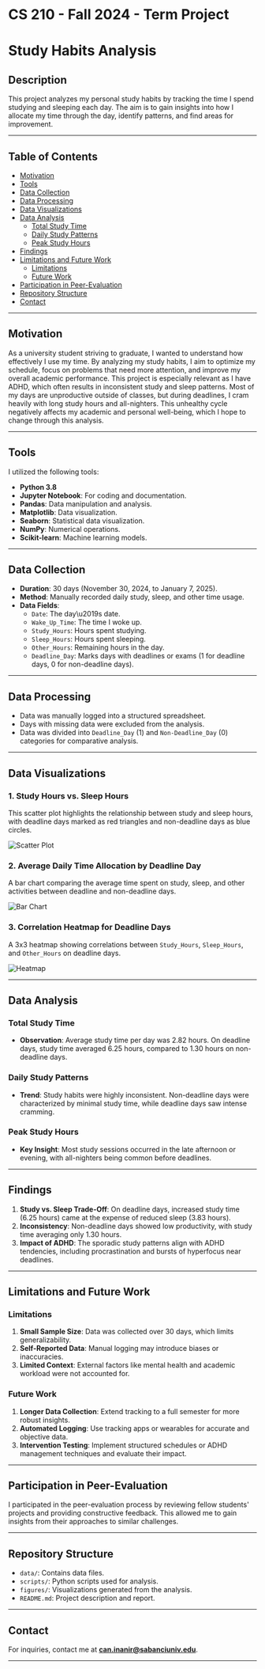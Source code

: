 # CS 210 - Fall 2024 - Term Project
# Study Habits Analysis

## Description

This project analyzes my personal study habits by tracking the time I spend studying and sleeping each day. The aim is to gain insights into how I allocate my time through the day, identify patterns, and find areas for improvement.

---

## Table of Contents

- [Motivation](#motivation)
- [Tools](#tools)
- [Data Collection](#data-collection)
- [Data Processing](#data-processing)
- [Data Visualizations](#data-visualizations)
- [Data Analysis](#data-analysis)
  - [Total Study Time](#total-study-time)
  - [Daily Study Patterns](#daily-study-patterns)
  - [Peak Study Hours](#peak-study-hours)
- [Findings](#findings)
- [Limitations and Future Work](#limitations-and-future-work)
  - [Limitations](#limitations)
  - [Future Work](#future-work)
- [Participation in Peer-Evaluation](#participation-in-peer-evaluation)
- [Repository Structure](#repository-structure)
- [Contact](#contact)

---

## Motivation

As a university student striving to graduate, I wanted to understand how effectively I use my time. By analyzing my study habits, I aim to optimize my schedule, focus on problems that need more attention, and improve my overall academic performance. This project is especially relevant as I have ADHD, which often results in inconsistent study and sleep patterns. Most of my days are unproductive outside of classes, but during deadlines, I cram heavily with long study hours and all-nighters. This unhealthy cycle negatively affects my academic and personal well-being, which I hope to change through this analysis.

---

## Tools

I utilized the following tools:
- **Python 3.8**
- **Jupyter Notebook**: For coding and documentation.
- **Pandas**: Data manipulation and analysis.
- **Matplotlib**: Data visualization.
- **Seaborn**: Statistical data visualization.
- **NumPy**: Numerical operations.
- **Scikit-learn**: Machine learning models.

---

## Data Collection

- **Duration**: 30 days (November 30, 2024, to January 7, 2025).
- **Method**: Manually recorded daily study, sleep, and other time usage.
- **Data Fields**:
  - `Date`: The day\u2019s date.
  - `Wake_Up_Time`: The time I woke up.
  - `Study_Hours`: Hours spent studying.
  - `Sleep_Hours`: Hours spent sleeping.
  - `Other_Hours`: Remaining hours in the day.
  - `Deadline_Day`: Marks days with deadlines or exams (1 for deadline days, 0 for non-deadline days).

---

## Data Processing

- Data was manually logged into a structured spreadsheet.
- Days with missing data were excluded from the analysis.
- Data was divided into `Deadline_Day` (1) and `Non-Deadline_Day` (0) categories for comparative analysis.

---

## Data Visualizations

### 1. Study Hours vs. Sleep Hours
This scatter plot highlights the relationship between study and sleep hours, with deadline days marked as red triangles and non-deadline days as blue circles.

![Scatter Plot](figures/scatter_study_vs_sleep.png)

### 2. Average Daily Time Allocation by Deadline Day
A bar chart comparing the average time spent on study, sleep, and other activities between deadline and non-deadline days.

![Bar Chart](figures/avg_time_allocation.png)

### 3. Correlation Heatmap for Deadline Days
A 3x3 heatmap showing correlations between `Study_Hours`, `Sleep_Hours`, and `Other_Hours` on deadline days.

![Heatmap](figures/correlation_heatmap_deadline.png)

---

## Data Analysis

### Total Study Time

- **Observation**: Average study time per day was 2.82 hours. On deadline days, study time averaged 6.25 hours, compared to 1.30 hours on non-deadline days.

### Daily Study Patterns

- **Trend**: Study habits were highly inconsistent. Non-deadline days were characterized by minimal study time, while deadline days saw intense cramming.

### Peak Study Hours

- **Key Insight**: Most study sessions occurred in the late afternoon or evening, with all-nighters being common before deadlines.

---

## Findings

1. **Study vs. Sleep Trade-Off**: On deadline days, increased study time (6.25 hours) came at the expense of reduced sleep (3.83 hours).
2. **Inconsistency**: Non-deadline days showed low productivity, with study time averaging only 1.30 hours.
3. **Impact of ADHD**: The sporadic study patterns align with ADHD tendencies, including procrastination and bursts of hyperfocus near deadlines.

---

## Limitations and Future Work

### Limitations

1. **Small Sample Size**: Data was collected over 30 days, which limits generalizability.
2. **Self-Reported Data**: Manual logging may introduce biases or inaccuracies.
3. **Limited Context**: External factors like mental health and academic workload were not accounted for.

### Future Work

1. **Longer Data Collection**: Extend tracking to a full semester for more robust insights.
2. **Automated Logging**: Use tracking apps or wearables for accurate and objective data.
3. **Intervention Testing**: Implement structured schedules or ADHD management techniques and evaluate their impact.

---

## Participation in Peer-Evaluation

I participated in the peer-evaluation process by reviewing fellow students' projects and providing constructive feedback. This allowed me to gain insights from their approaches to similar challenges.

---

## Repository Structure

- `data/`: Contains data files.
- `scripts/`: Python scripts used for analysis.
- `figures/`: Visualizations generated from the analysis.
- `README.md`: Project description and report.

---

## Contact

For inquiries, contact me at **can.inanir@sabanciuniv.edu**.

---
